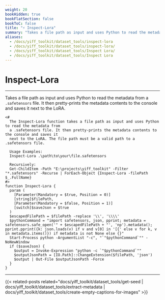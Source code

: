 ```yaml
---
weight: 20
bookHidden: true
bookFlatSection: false
bookToC: false
title: "⚡ Inspect-Lora"
summary: "Takes a file path as input and uses Python to read the metadata from a `.safetensors` file. It then pretty-prints the metadata contents to the console and saves it next to the LoRA."
aliases:
  - /docs/yiff_toolkit/dataset_tools/inspect-lora
  - /docs/yiff_toolkit/dataset_tools/inspect-lora/
  - /docs/yiff_toolkit/dataset_tools/Inspect Lora/
  - /docs/yiff_toolkit/dataset_tools/Inspect Lora
---
```


<!--markdownlint-disable MD025 -->

# Inspect-Lora

---

Takes a file path as input and uses Python to read the metadata from a `.safetensors` file. It then pretty-prints the metadata contents to the console and saves it next to the LoRA.

```pwsh
<#
  The Inspect-Lora function takes a file path as input and uses Python to read the metadata from
  a .safetensors file. It then pretty-prints the metadata contents to the console and saves it
  next to the LoRA. The file path must be a valid path to a .safetensors file.

  Usage Examples:
  Inspect-Lora .\path\to\your\file.safetensors

  Recursively:
  Get-ChildItem -Path "E:\projects\yiff_toolkit" -Filter "*.safetensors" -Recurse | ForEach-Object {Inspect-Lora -filePath $_.FullName}
#>
function Inspect-Lora {
  param (
    [Parameter(Mandatory = $true, Position = 0)]
    [string]$filePath,
    [Parameter(Mandatory = $false, Position = 1)]
    [switch]$saveJson = $true
  )
  $escapedFilePath = $filePath -replace '\\', '\\\\'
  $pythonCommand = "import safetensors, json, pprint; metadata = safetensors.safe_open('" + $escapedFilePath + "', 'np').metadata(); pprint.pprint({k: json.loads(v) if v and v[0] in '[{' else v for k, v in metadata.items()}) if metadata is not None else {}"
  Start-Process python -ArgumentList "-c", "`"$pythonCommand`"" -NoNewWindow
  if ($saveJson) {
    $output = Invoke-Expression "python -c `"$pythonCommand`""
    $outputJsonPath = [IO.Path]::ChangeExtension($filePath, 'json')
    $output | Out-File $outputJsonPath -Force
  }
}
```

---

{{< related-posts related="docs/yiff_toolkit/dataset_tools/get-seed | docs/yiff_toolkit/dataset_tools/extract-metadata | docs/yiff_toolkit/dataset_tools/create-empty-captions-for-images" >}}
